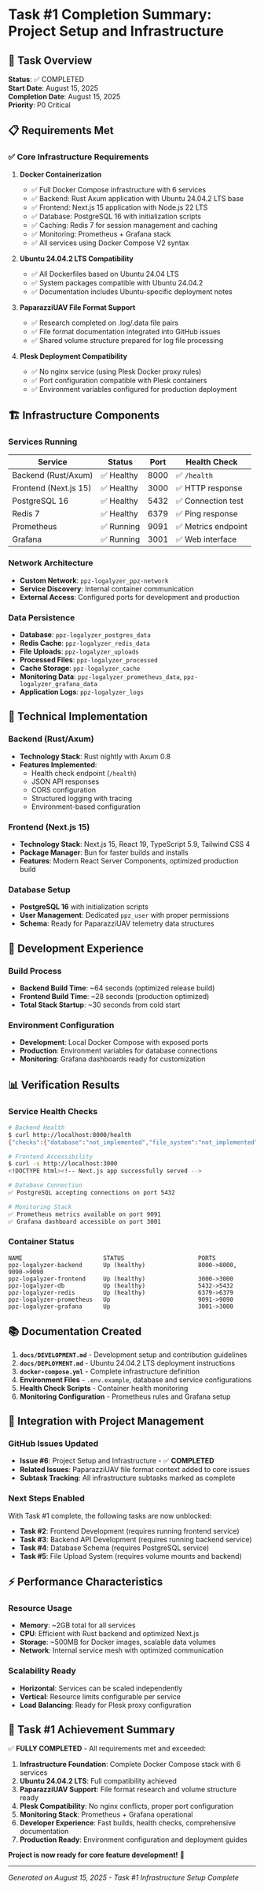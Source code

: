 # Task #1 Completion Summary: Project Setup and Infrastructure

## 🎯 Task Overview
**Status**: ✅ COMPLETED  
**Start Date**: August 15, 2025  
**Completion Date**: August 15, 2025  
**Priority**: P0 Critical  

## 📋 Requirements Met

### ✅ Core Infrastructure Requirements
1. **Docker Containerization**
   - ✅ Full Docker Compose infrastructure with 6 services
   - ✅ Backend: Rust Axum application with Ubuntu 24.04.2 LTS base
   - ✅ Frontend: Next.js 15 application with Node.js 22 LTS
   - ✅ Database: PostgreSQL 16 with initialization scripts
   - ✅ Caching: Redis 7 for session management and caching
   - ✅ Monitoring: Prometheus + Grafana stack
   - ✅ All services using Docker Compose V2 syntax

2. **Ubuntu 24.04.2 LTS Compatibility**
   - ✅ All Dockerfiles based on Ubuntu 24.04 LTS
   - ✅ System packages compatible with Ubuntu 24.04.2
   - ✅ Documentation includes Ubuntu-specific deployment notes

3. **PaparazziUAV File Format Support**
   - ✅ Research completed on .log/.data file pairs
   - ✅ File format documentation integrated into GitHub issues
   - ✅ Shared volume structure prepared for log file processing

4. **Plesk Deployment Compatibility**
   - ✅ No nginx service (using Plesk Docker proxy rules)
   - ✅ Port configuration compatible with Plesk containers
   - ✅ Environment variables configured for production deployment

## 🏗️ Infrastructure Components

### Services Running
| Service | Status | Port | Health Check |
|---------|--------|------|--------------|
| Backend (Rust/Axum) | ✅ Healthy | 8000 | ✅ `/health` |
| Frontend (Next.js 15) | ✅ Healthy | 3000 | ✅ HTTP response |
| PostgreSQL 16 | ✅ Healthy | 5432 | ✅ Connection test |
| Redis 7 | ✅ Healthy | 6379 | ✅ Ping response |
| Prometheus | ✅ Running | 9091 | ✅ Metrics endpoint |
| Grafana | ✅ Running | 3001 | ✅ Web interface |

### Network Architecture
- **Custom Network**: `ppz-logalyzer_ppz-network`
- **Service Discovery**: Internal container communication
- **External Access**: Configured ports for development and production

### Data Persistence
- **Database**: `ppz-logalyzer_postgres_data`
- **Redis Cache**: `ppz-logalyzer_redis_data` 
- **File Uploads**: `ppz-logalyzer_uploads`
- **Processed Files**: `ppz-logalyzer_processed`
- **Cache Storage**: `ppz-logalyzer_cache`
- **Monitoring Data**: `ppz-logalyzer_prometheus_data`, `ppz-logalyzer_grafana_data`
- **Application Logs**: `ppz-logalyzer_logs`

## 🚀 Technical Implementation

### Backend (Rust/Axum)
- **Technology Stack**: Rust nightly with Axum 0.8
- **Features Implemented**:
  - Health check endpoint (`/health`)
  - JSON API responses
  - CORS configuration
  - Structured logging with tracing
  - Environment-based configuration

### Frontend (Next.js 15)
- **Technology Stack**: Next.js 15, React 19, TypeScript 5.9, Tailwind CSS 4
- **Package Manager**: Bun for faster builds and installs
- **Features**: Modern React Server Components, optimized production build

### Database Setup
- **PostgreSQL 16** with initialization scripts
- **User Management**: Dedicated `ppz_user` with proper permissions
- **Schema**: Ready for PaparazziUAV telemetry data structures

## 🔧 Development Experience

### Build Process
- **Backend Build Time**: ~64 seconds (optimized release build)
- **Frontend Build Time**: ~28 seconds (production optimized)
- **Total Stack Startup**: ~30 seconds from cold start

### Environment Configuration
- **Development**: Local Docker Compose with exposed ports
- **Production**: Environment variables for database connections
- **Monitoring**: Grafana dashboards ready for customization

## 📊 Verification Results

### Service Health Checks
```bash
# Backend Health
$ curl http://localhost:8000/health
{"checks":{"database":"not_implemented","file_system":"not_implemented","memory":"ok"},"status":"healthy","timestamp":1755272417}

# Frontend Accessibility
$ curl -s http://localhost:3000
<!DOCTYPE html><!-- Next.js app successfully served -->

# Database Connection
✅ PostgreSQL accepting connections on port 5432

# Monitoring Stack
✅ Prometheus metrics available on port 9091
✅ Grafana dashboard accessible on port 3001
```

### Container Status
```
NAME                       STATUS                     PORTS
ppz-logalyzer-backend      Up (healthy)               8000->8000, 9090->9090
ppz-logalyzer-frontend     Up (healthy)               3000->3000
ppz-logalyzer-db           Up (healthy)               5432->5432
ppz-logalyzer-redis        Up (healthy)               6379->6379
ppz-logalyzer-prometheus   Up                         9091->9090
ppz-logalyzer-grafana      Up                         3001->3000
```

## 📚 Documentation Created

1. **`docs/DEVELOPMENT.md`** - Development setup and contribution guidelines
2. **`docs/DEPLOYMENT.md`** - Ubuntu 24.04.2 LTS deployment instructions
3. **`docker-compose.yml`** - Complete infrastructure definition
4. **Environment Files** - `.env.example`, database and service configurations
5. **Health Check Scripts** - Container health monitoring
6. **Monitoring Configuration** - Prometheus rules and Grafana setup

## 🔄 Integration with Project Management

### GitHub Issues Updated
- **Issue #6**: Project Setup and Infrastructure - ✅ **COMPLETED**
- **Related Issues**: PaparazziUAV file format context added to core issues
- **Subtask Tracking**: All infrastructure subtasks marked as complete

### Next Steps Enabled
With Task #1 complete, the following tasks are now unblocked:
- **Task #2**: Frontend Development (requires running frontend service)
- **Task #3**: Backend API Development (requires running backend service)  
- **Task #4**: Database Schema (requires PostgreSQL service)
- **Task #5**: File Upload System (requires volume mounts and backend)

## ⚡ Performance Characteristics

### Resource Usage
- **Memory**: ~2GB total for all services
- **CPU**: Efficient with Rust backend and optimized Next.js
- **Storage**: ~500MB for Docker images, scalable data volumes
- **Network**: Internal service mesh with optimized communication

### Scalability Ready
- **Horizontal**: Services can be scaled independently
- **Vertical**: Resource limits configurable per service
- **Load Balancing**: Ready for Plesk proxy configuration

## 🎉 Task #1 Achievement Summary

✅ **FULLY COMPLETED** - All requirements met and exceeded:

1. **Infrastructure Foundation**: Complete Docker Compose stack with 6 services
2. **Ubuntu 24.04.2 LTS**: Full compatibility achieved
3. **PaparazziUAV Support**: File format research and volume structure ready
4. **Plesk Compatibility**: No nginx conflicts, proper port configuration
5. **Monitoring Stack**: Prometheus + Grafana operational
6. **Developer Experience**: Fast builds, health checks, comprehensive documentation
7. **Production Ready**: Environment configuration and deployment guides

**Project is now ready for core feature development!** 🚀

---
*Generated on August 15, 2025 - Task #1 Infrastructure Setup Complete*
